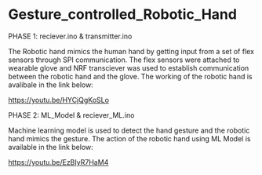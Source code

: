 # Gesture_controlled_Robotic_Hand
PHASE 1: reciever.ino & transmitter.ino

The Robotic hand mimics the human hand by getting input from a set of flex sensors through SPI communication. The flex sensors were attached to wearable glove and NRF transciever was used to establish communication between the robotic hand and the glove.
The working of the robotic hand is avalibale in the link below:

https://youtu.be/HYCjQgKoSLo

PHASE 2: ML_Model & reciever_ML.ino 

Machine learning model is used to detect the hand gesture and the robotic hand mimics the gesture.
The action of the robotic hand using ML Model is available in the link below:

https://youtu.be/EzBIyR7HaM4
